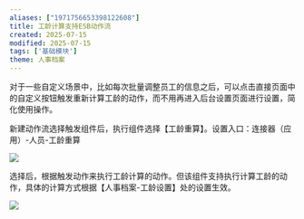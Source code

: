 ```yaml
---
aliases: ["1971756653398122608"]
title: 工龄计算支持ESB动作流
created: 2025-07-15
modified: 2025-07-15
tags: ['基础模块']
theme: 人事档案
---
```


对于一些自定义场景中，比如每次批量调整员工的信息之后，可以点击直接页面中的自定义按钮触发重新计算工龄的动作，而不用再进入后台设置页面进行设置，简化使用操作。

新建动作流选择触发组件后，执行组件选择【工龄重算】。设置入口：连接器（应用）-人员-工龄重算

![](https://myhelpdoc.oss-cn-heyuan.aliyuncs.com/mdimages/0e344308122326e1a78379556ae28212.jpg)

选择后，根据触发动作来执行工龄计算的动作。但该组件支持执行计算工龄的动作，具体的计算方式根据【人事档案-工龄设置】处的设置生效。

![](https://myhelpdoc.oss-cn-heyuan.aliyuncs.com/mdimages/746946ab6a7462d6dd06c502060323bf.jpg)

